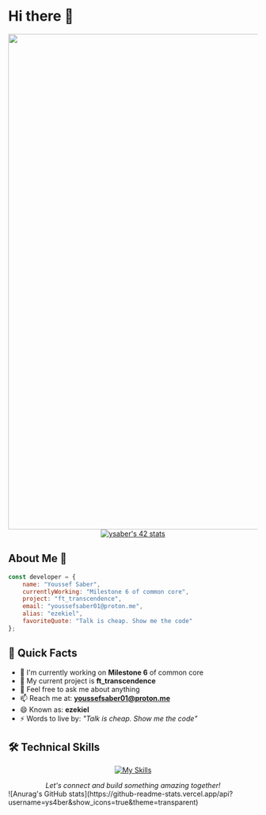 # Hi there 👋

<img src="https://user-images.githubusercontent.com/74038190/225813708-98b745f2-7d22-48cf-9150-083f1b00d6c9.gif" width="1000"/>

<div align="center">
  <a href="https://github.com/oakoudad/badge42">
    <img src="https://badge.mediaplus.ma/Black/ysaber" alt="ysaber's 42 stats" />
  </a>
</div>

## About Me 🚀

```javascript
const developer = {
    name: "Youssef Saber",
    currentlyWorking: "Milestone 6 of common core",
    project: "ft_transcendence",
    email: "youssefsaber01@proton.me",
    alias: "ezekiel",
    favoriteQuote: "Talk is cheap. Show me the code"
};
```

## 🌟 Quick Facts

- 🔭 I'm currently working on **Milestone 6** of common core
- 🌱 My current project is **ft_transcendence**
- 💬 Feel free to ask me about anything
- 📫 Reach me at: **youssefsaber01@proton.me**
- 😄 Known as: **ezekiel**
- ⚡ Words to live by: *"Talk is cheap. Show me the code"*

## 🛠️ Technical Skills

<div align="center">

[![My Skills](https://skillicons.dev/icons?i=cpp,cmake,git,go,bash,py,vim,vscode,aiscript,c,django,docker,js&theme=dark)](https://skillicons.dev)

</div>

<div align="center">
  <i>Let's connect and build something amazing together!</i>
</div>
![Anurag's GitHub stats](https://github-readme-stats.vercel.app/api?username=ys4ber&show_icons=true&theme=transparent)

<!--
This README is maintained by Youssef Saber
Feel free to reach out for collaborations or just a friendly chat!
-->
